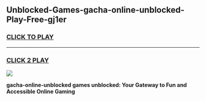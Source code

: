 
## Unblocked-Games-gacha-online-unblocked-Play-Free-gj1er
<h3>
<a href="https://premium76.site?title=gacha-online-unblocked&ref=23A">CLICK TO PLAY</a></h3>
<hr>

<h3>
<a href="https://premium76.site?title=gacha-online-unblocked&ref=23A">CLICK 2 PLAY</a>
  
</h3>

<a href="https://premium76.site?title=gacha-online-unblocked&ref=23A"><img src="https://clearcache.store/games.png"></a>


**gacha-online-unblocked games unblocked: Your Gateway to Fun and Accessible Online Gaming**
